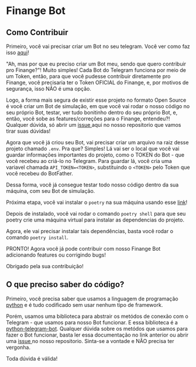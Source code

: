 # Finange Bot

## Como Contribuir

Primeiro, você vai precisar criar um Bot no seu telegram. Você ver como faz isso <a href="https://help.huggy.io/telegram-bot/como-configurar-o-telegram-bot">aqui</a>!

"Ah, mas por que eu preciso criar um Bot meu, sendo que quero contribuir pro Finange?"! Muito simples! Cada Bot do Telegram funciona por meio de um Token, então, para que você pudesse contribuir diretamente pro Finange, você precisaria ter o Token OFICIAL do Finange, e, por motivos de segurança, isso NÃO é uma opção.

Logo, a forma mais segura de existir esse projeto no formato Open Source é você criar um Bot de simulação, em que você vai rodar o nosso código no seu próprio Bot, testar, ver tudo bonitinho dentro do seu próprio Bot, e, então, você sobe as features/correções para o Finange, entendeu?! Qualquer dúvida, só abrir um <a href="https://github.com/Finange/finange-bot/issues/new/choose"> issue </a> aqui no nosso repositorio que vamos tirar suas dúvidas!

Agora que você já criou seu Bot, vai precisar criar um arquivo na raiz desse projeto chamado `.env`. Pra que? Simples! Lá vai ser o local que você vai guardar informações importantes do projeto, como o TOKEN do Bot - que você recebeu ao criá-lo no Telegram. Para guardar lá, você cria uma variavel chamada `API_TOKEN=<TOKEN>`, substituindo o `<TOKEN>` pelo Token que você recebeu do BotFather. 

Dessa forma, você já consegue testar todo nosso código dentro da sua máquina, com seu Bot de simulação. 

Próxima etapa, você vai instalar o `poetry` na sua máquina usando esse <a href="https://python-poetry.org/docs/">link</a>!

Depois de instalado, você vai rodar o comando `poetry shell` para que seu poetry crie uma máquina virtual para instalar as dependencias do projeto.

Agora, ele vai precisar instalar tais dependências, basta você rodar o comando `poetry install`.

PRONTO! Agora você já pode contribuir com nosso Finange Bot adicionando features ou corrigindo bugs!

Obrigado pela sua contribuição!

## O que preciso saber do código?

Primeiro, você precisa saber que usamos a linguagem de programação <a href="https://www.python.org/">python</a> e é tudo codificado sem usar nenhum tipo de framework.

Porém, usamos uma biblioteca para abstrair os metódos de conexão com o Telegram - que usamos para nosso Bot funcionar. E essa biblioteca é a <a href="https://docs.python-telegram-bot.org/en/stable/telegram.ext.html">python-telegram-bot</a>. Qualquer dúvida sobre os metódos que usamos para fazer o Bot funcionar, basta ler essa documentação no link anterior ou abrir uma <a href="https://github.com/Finange/finange-bot/issues/new/choose">issue </a> no nosso repositorio. Sinta-se a vontade e NÃO precisa ter vergonha.

Toda dúvida é válida!